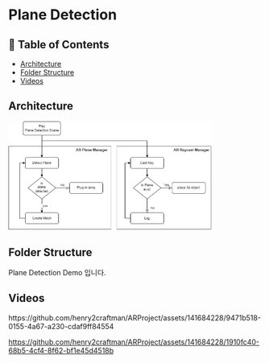 # Plane Detection
## :memo: Table of Contents
- [Architecture](#architecture)
- [Folder Structure](#folder-structure)
- [Videos](#videos)


<h2 id="architecture">Architecture</h2>
<img src="/Images/planeDetection.png" width="80%" height="80%" title="px(픽셀) 크기 설정" alt="Plane Detection"></img>

<h2 id="folder-structure">Folder Structure</h2>
 Plane Detection Demo 입니다.

<h2 id="videos">Videos</h3>
https://github.com/henry2craftman/ARProject/assets/141684228/9471b518-0155-4a67-a230-cdaf9ff84554


https://github.com/henry2craftman/ARProject/assets/141684228/1910fc40-68b5-4cf4-8f62-bf1e45d4518b




